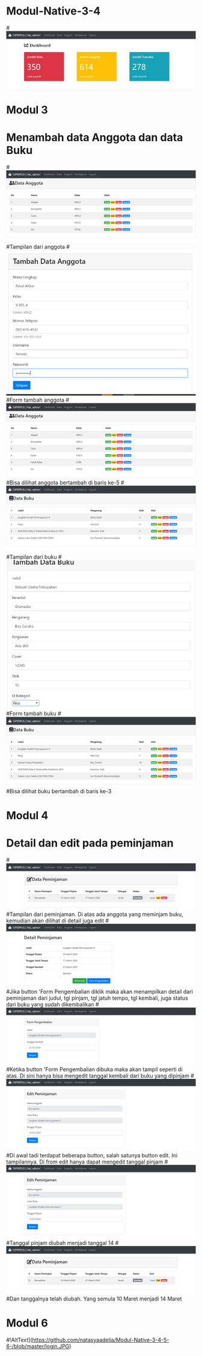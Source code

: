 # Modul-Native-3-4
#![AltText](https://github.com/natasyaadelia/Modul-Native-3-4/blob/master/awal.JPG)
# Modul 3
# Menambah data Anggota dan data Buku
#![AltText](https://github.com/natasyaadelia/Modul-Native-3-4/blob/master/anggota.JPG)
#Tampilan dari anggota
#![AltText](https://github.com/natasyaadelia/Modul-Native-3-4/blob/master/tambah.JPG)
#Form tambah anggota
#![AltText](https://github.com/natasyaadelia/Modul-Native-3-4/blob/master/jadi.JPG)
#Bisa dilihat anggota bertambah di baris ke-5
#![AltText](https://github.com/natasyaadelia/Modul-Native-3-4/blob/master/buku.JPG)
#Tampilan dari buku
#![AltText](https://github.com/natasyaadelia/Modul-Native-3-4/blob/master/tambah%20buku.JPG)
#Form tambah buku
#![AltText](https://github.com/natasyaadelia/Modul-Native-3-4/blob/master/jadi%20buku.JPG)
#Bisa dilihat buku bertambah di baris ke-3
# Modul 4
# Detail dan edit pada peminjaman
#![AltText](https://github.com/natasyaadelia/Modul-Native-3-4/blob/master/satu.JPG)
#Tampilan dari peminjaman. Di atas ada anggota yang meminjam buku, kemudian akan dilihat di detail juga edit
#![AltText](https://github.com/natasyaadelia/Modul-Native-3-4/blob/master/dua.JPG)
#Jika button 'Form Pengembalian diklik maka akan menampilkan detail dari peminjaman dari judul, tgl pinjam, tgl jatuh tempo, tgl kembali, juga status dari buku yang sudah dikembalikan
#![AltText](https://github.com/natasyaadelia/Modul-Native-3-4/blob/master/tiga.JPG)
#Ketika button 'Form Pengembalian dibuka maka akan tampil seperti di atas. Di sini hanya bisa mengedit tanggal kembali dari buku yang dipinjam
#![AltText](https://github.com/natasyaadelia/Modul-Native-3-4/blob/master/empat.JPG)
#Di awal tadi terdapat beberapa button, salah satunya button edit. Ini tampilannya. Di from edit hanya dapat mengedit tanggal pinjam 
#![AltText](https://github.com/natasyaadelia/Modul-Native-3-4/blob/master/lima.JPG)
#Tanggal pinjam diubah menjadi tanggal 14
#![AltText](https://github.com/natasyaadelia/Modul-Native-3-4/blob/master/enam.JPG)
#Dan tanggalnya telah diubah. Yang semula 10 Maret menjadi 14 Maret
# Modul 6
#!AltText](https://github.com/natasyaadelia/Modul-Native-3-4-5-6-/blob/master/login.JPG)
